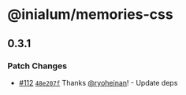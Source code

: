 # @inialum/memories-css

## 0.3.1

### Patch Changes

- [#112](https://github.com/inialum/memories/pull/112) [`48e207f`](https://github.com/inialum/memories/commit/48e207fb011901a404f9b65e84bc8ac6c5ab417f) Thanks [@ryoheinan](https://github.com/ryoheinan)! - Update deps
